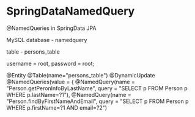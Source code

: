 # SpringDataNamedQuery
@NamedQueries in SpringData JPA

MySQL database - namedquery

table - persons_table

username = root, password = root;

@Entity
@Table(name="persons_table")
@DynamicUpdate
@NamedQueries(value = {
        @NamedQuery(name = "Person.getPeronInfoByLastName", query = "SELECT p FROM Person p WHERE p.lastName=?1"),
        @NamedQuery(name = "Person.findByFirstNameAndEmail", query = "SELECT p FROM Person p WHERE p.firstName=?1 AND email=?2")
